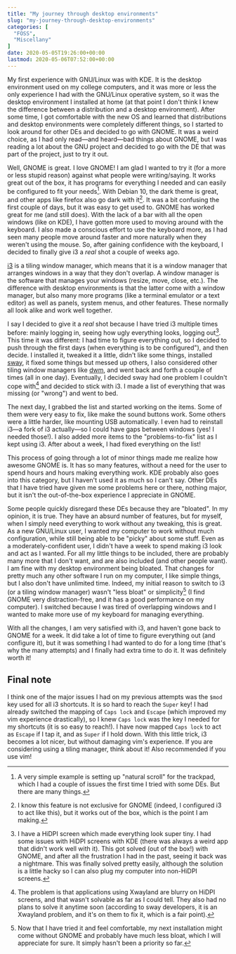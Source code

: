 ```yaml
---
title: "My journey through desktop environments"
slug: "my-journey-through-desktop-environments"
categories: [
  "FOSS",
  "Miscellany"
]
date: 2020-05-05T19:26:00+00:00
lastmod: 2020-05-06T07:52:00+00:00
---
```


My first experience with GNU/Linux was with KDE. It is the desktop environment
used on my college computers, and it was more or less the only experience I had
with the GNU/Linux operative system, so it was the desktop environment I
installed at home (at that point I don't think I knew the difference between a
distribution and a desktop environment). After some time, I got comfortable with
the new OS and learned that distributions and desktop environments were
completely different things, so I started to look around for other DEs and
decided to go with GNOME. It was a weird choice, as I had only read—and
heard—bad things about GNOME, but I was reading a lot about the GNU project and
decided to go with the DE that was part of the project, just to try it out.

Well, GNOME is great. I love GNOME! I am glad I wanted to try it (for a more or
less stupid reason) against what people were writing/saying. It works great out
of the box, it has programs for everything I needed and can easily be configured
to fit your needs[^detail]. With Debian 10, the dark theme is great, and other
apps like firefox also go dark with it[^not-gnome]. It was a bit confusing the
first couple of days, but it was easy to get used to. GNOME has worked great for
me (and still does). With the lack of a bar with all the open windows (like on
KDE), I have gotten more used to moving around with the keyboard. I also made a
conscious effort to use the keyboard more, as I had seen many people move around
faster and more naturally when they weren't using the mouse. So, after gaining
confidence with the keyboard, I decided to finally give i3 a *real* shot a
couple of weeks ago.

[^detail]: A very simple example is setting up "natural scroll" for the
  trackpad, which I had a couple of issues the first time I tried with some DEs.
  But there are many things.

[^not-gnome]: I know this feature is not exclusive for GNOME (indeed, I
  configured i3 to act like this), but it works out of the box, which is the
  point I am making.

[i3][i3] is a tiling window manager, which means that it is a window manager
that arranges windows in a way that they don't overlap. A window manager is the
software that manages your windows (resize, move, close, etc.). The difference
with desktop environments is that the latter come with a window manager, but
also many more programs (like a terminal emulator or a text editor) as well as
panels, system menus, and other features. These normally all look alike and work
well together.

I say I decided to give it a *real* shot because I have tried i3 multiple times
before: mainly logging in, seeing how ugly everything looks, logging
out[^hidpi]. This time it was different: I had time to figure everything out, so
I decided to push through the first days (when everything is to be configured"),
and then decide. I installed it, tweaked it a little, didn't like some things,
installed [sway][sway], it fixed some things but messed up others, I also
considered other tiling window managers like [dwm][dwm], and went back and forth
a couple of times (all in one day). Eventually, I decided sway had one problem I
couldn't cope with[^sway] and decided to stick with i3. I made a list of
everything that was missing (or "wrong") and went to bed.

[^hidpi]: I have a HiDPI screen which made everything look super tiny. I had
  some issues with HiDPI screens with KDE (there was always a weird app that
  didn't work well with it). This got solved (out of the box!) with GNOME, and
  after all the frustration I had in the past, seeing it back was a nightmare.
  This was finally solved pretty easily, although the solution is a little hacky
  so I can also plug my computer into non-HiDPI screens.

[^sway]: The problem is that applications using Xwayland are blurry on HiDPI
  screens, and that wasn't solvable as far as I could tell. They also had no
  plans to solve it anytime soon (according to sway developers, it is an
  Xwayland problem, and it's on them to fix it, which is a fair point).

The next day, I grabbed the list and started working on the items. Some of them
were very easy to fix, like make the sound buttons work. Some others were a
little harder, like mounting USB automatically. I even had to reinstall i3—a
fork of i3 actually—so I could have gaps between windows (yes! I needed those!).
I also added more items to the "problems-to-fix" list as I kept using i3. After
about a week, I had fixed everything on the list!

This process of going through a lot of minor things made me realize how awesome
GNOME is. It has so many features, without a need for the user to spend hours
and hours making everything work. KDE probably also goes into this category, but
I haven't used it as much so I can't say. Other DEs that I have tried have given
me some problems here or there, nothing major, but it isn't the out-of-the-box
experience I appreciate in GNOME.

Some people quickly disregard these DEs because they are "bloated". In my
opinion, it is true. They have an absurd number of features, but for myself,
when I simply need everything to work without any tweaking, this is great. As a
new GNU/Linux user, I wanted my computer to work without much configuration,
while still being able to be "picky" about some stuff. Even as a
moderately-confident user, I didn't have a week to spend making i3 look and act
as I wanted. For all my little things to be included, there are probably many
more that I don't want, and are also included (and other people want). I am fine
with my desktop environment being bloated. That changes for pretty much any
other software I run on my computer, I like simple things, but I also don't have
unlimited time. Indeed, my initial reason to switch to i3 (or a tiling window
manager) wasn't "less bloat" or simplicity[^less-bloat] (I find GNOME very
distraction-free, and it has a good performance on my computer). I switched
because I was tired of overlapping windows and I wanted to make more use of my
keyboard for managing everything.

[^less-bloat]: Now that I have tried it and feel comfortable, my next
  installation might come without GNOME and probably have much less bloat, which
  I will appreciate for sure. It simply hasn't been a priority so far.

With all the changes, I am very satisfied with i3, and haven't gone back to
GNOME for a week. It did take a lot of time to figure everything out (and
configure it), but it was something I had wanted to do for a long time (that's
why the many attempts) and I finally had extra time to do it. It was definitely
worth it!

## Final note

I think one of the major issues I had on my previous attempts was the `$mod` key
used for all i3 shortcuts. It is so hard to reach the `Super` key! I had already
switched the mapping of `Caps lock` and `Escape` (which improved my vim
experience drastically), so I knew `Caps lock` was the key I needed for my
shortcuts (it is so easy to reach!). I have now mapped `Caps lock` to act as
`Escape` if I tap it, and as `Super` if I hold down. With this little trick, i3
becomes a lot nicer, but without damaging vim's experience. If you are
considering using a tiling manager, think about it! Also recommended if you use
vim!


[i3]: <https://i3wm.org/> "i3"
[sway]: <https://swaywm.org/> "Sway"
[dwm]: <https://dwm.suckless.org/> "dwm"
